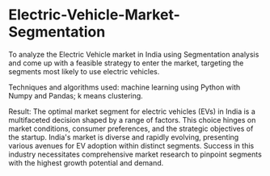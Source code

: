 # Electric-Vehicle-Market-Segmentation
To analyze the Electric Vehicle market in India using Segmentation analysis and come up with a feasible strategy to enter the market,
targeting the segments most likely to use electric vehicles.

Techniques and algorithms used: machine learning using Python with Numpy and Pandas; k means clustering.

Result: The optimal market segment for electric vehicles (EVs) in India is a multifaceted decision shaped by a range of factors.
This choice hinges on market conditions, consumer preferences, and the strategic objectives of the startup. India's market is diverse and rapidly evolving, presenting various avenues for EV adoption within distinct segments.
Success in this industry necessitates comprehensive market research to pinpoint segments with the highest growth potential and demand.


